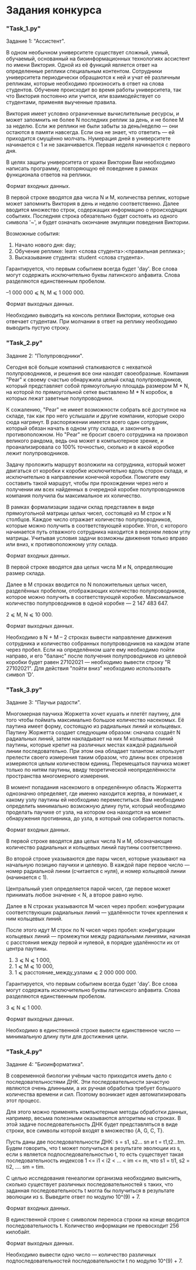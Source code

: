 <h1>Задания конкурса</h1>
<h3>"Task_1.py"</h3>
<p>Задание 1: "Ассистент".</p>
<p>В одном необычном университете существует сложный, умный, обучаемый, основанный на биоинформационных технологиях ассистент по имени Виктория. Одной из её функций является ответ на определенные реплики специальным контентом. Сотрудники университета периодически обращаются к ней и учат её различным репликам, которые необходимо произносить в ответ на слова студентов. Обучение происходит во время работы университета, так что Виктория постоянно или учится, или взаимодействует со студентами, применяя выученные правила.</p>
<p>Виктория имеет условно ограниченные вычислительные ресурсы, и может запомнить не более N последних реплик за день, и не более M за неделю. Если же реплики не были забыты за день/неделю — они остаются в памяти навсегда. Если она не знает, что ответить — ей приходится смущённо молчать. Нумерация дней в университете начинается с 1 и не заканчивается. Первая неделя начинается с первого дня.</p>
<p>В целях защиты университета от кражи Виктории Вам необходимо написать программу, повторяющую её поведение в рамках функционала ответов на реплики.</p>
<p></p>
<p>Формат входных данных.</p>
<p>В первой строке вводятся два числа N и M, количества реплик, которые может запомнить Виктория в день и неделю соответственно. Далее вводится множество строк, содержащих информацию о происходящих событиях. Последняя строка обязательно будет состоять из одного символа '~', и будет означать окончание эмуляции поведения Виктории.</p>
<p>Возможные события:</p>
<ol>
<li>Начало нового дня: day;</li>
<li>Обучение реплике: learn <слова студента>:<правильная реплика>;</li>
<li>Высказывание студента: student <слова студента>.</li>
</ol>
<p>Гарантируется, что первым событием всегда будет 'day'. Все слова могут содержать исключительно буквы латинского алфавита. Слова разделяются единственным пробелом.</p>
<p>–1 000 000 ⩽ N, M ⩽ 1 000 000.</p>
<p></p>
<p>Формат выходных данных.</p>
<p>Необходимо выводить на консоль реплики Виктории, которые она отвечает студентам. При молчании в ответ на реплику необходимо выводить пустую строку.</p>

<h3>"Task_2.py"</h3>
<p>Задание 2: "Полупроводники".</p>
<p>Сегодня всё больше компаний сталкиваются с нехваткой полупроводников, и решения все они находят своеобразные. Компания "Pear" к своему счастью обнаружила целый склад полупроводников, который представляет собой прямоугольную площадь размером M * N, на которой по прямоугольной сетке выставлено M * N коробок, в которых лежат заветные полупроводники.</p>
<p>К сожалению, "Pear" не имеет возможности собрать всё доступное на складе, так как про него услышали и другие компании, которые скоро сюда нагрянут. В распоряжении имеется всего один сотрудник, который обязан начать в одном углу склада, и закончить в противоположном. Но "Pear" не бросит своего сотрудника на произвол великого рандома, ведь она может в компьютерное зрение, и проанализировала со 100% точностью, сколько и в какой коробке лежит полупроводников.</p>
<p>Задачу проложить маршрут возложили на сотрудника, который может двигаться от коробки к коробке исключительно вдоль сторон склада, и исключительно в направлении конечной коробки. Помогите ему составить такой маршрут, чтобы при прохождении через него и получении им всех найденных в очередной коробке полупроводников компания получила бы максимальное их количество.</p>
<p>В рамках формализации задачи склад представлен в виде прямоугольной матрицы целых чисел, состоящей из M строк и N столбцов. Каждое число отражает количество полупроводников, которые можно получить в соответствующей коробке. Угол, с которого начинается путь отважного сотрудника находится в верхнем левом углу матрицы. Учитывая условия задачи возможны движения только вправо или вниз, к противоположному углу склада.</p>
<p></p>
<p>Формат входных данных.</p>
<p>В первой строке вводятся два целых числа M и N, определяющие размер склада.</p>
<p>Далее в M строках вводится по N положительных целых чисел, разделённых пробелом, отображающих количество полупроводников, которое можно получить в соответствующей коробке. Максимальное количество полупроводников в одной коробке — 2 147 483 647.</p>
<p>2 ⩽ M, N ⩽ 10 000.</p>
<p></p>
<p>Формат выходных данных.</p>
<p>Необходимо в N + M – 2 строках вывести направление движения сотрудника и количество собранных полупроводников на каждом этапе через пробел. Если на определённом шаге ему необходимо пойти направо, и его "баланс" после получения полупроводников из целевой коробки будет равен 27102021 — необходимо вывести строку "R 27102021". Для действия "пойти вниз" необходимо использовать символ 'D'.</p>

<h3>"Task_3.py"</h3>
<p>Задание 3: "Паучьи радости".</p>
<p>Многомерная паучиха Жоржетта хочет кушать и плетёт паутину, для того чтобы поймать максимально большое количество насекомых. Её паутина имеет форму, состоящую из радиальных линий и кольцевых. Паутину Жоржетта создает следующим образом: сначала создаёт N радиальных линий, затем накладывает на них M кольцевых линий паутины, которые крепит на различных местах каждой радиальной линии последовательно. При этом она обладает талантом: использует прелести своего измерения таким образом, что длины всех отрезков измеряются целым количеством единиц. Перемещаться паучиха может только по нитям паутины, ввиду теоретической неопределённости пространства многомерного измерения.</p>
<p>В момент попадания насекомого в определённую область Жоржетта однозначно определяет, где именно находится жертва, и понимает, к какому узлу паутины ей необходимо переместиться. Вам необходимо определить минимально возможную длину пути, который необходимо проделать паучихе от узла, на котором она находится на момент обнаружения противника, до узла, в который она собирается попасть.</p>
<p></p>
<p>Формат входных данных.</p>
<p>В первой строке вводятся два целых числа N и M, обозначающие количество радиальных и кольцевых линий паутины соответственно.</p>
<p>Во второй строке указываются две пары чисел, которые указывают на начальную позицию паучихи и целевую. В каждой паре первое число — номер радиальной линии (считается с нуля), и номер кольцевой линии (начинается с 1).</p>
<p>Центральный узел определяется парой чисел, где первое может принимать любое значение < N, а второе равно нулю.</p>
<p>Далее в N строках указываются M чисел через пробел: конфигурации соответствующих радиальных линий — удалённости точек крепления к ним кольцевых линий.</p>
<p>После этого идут M строк по N чисел через пробел: конфигурации кольцевых линий — промежутки между радиальными линиями, начиная с расстояния между первой и нулевой, в порядке удалённости их от центра паутины.</p>
<ol>
<li>3 ⩽ N ⩽ 1 000,</li>
<li>1 ⩽ M ⩽ 10 000,</li>
<li>1 ⩽ расстояние_между_узлами ⩽ 2 000 000 000.</li>
</ol>
<p>Гарантируется, что первым событием всегда будет 'day'. Все слова могут содержать исключительно буквы латинского алфавита. Слова разделяются единственным пробелом.</p>
<p>3 ⩽ N ⩽ 1 000.</p>
<p></p>
<p>Формат выходных данных.</p>
<p>Необходимо в единственной строке вывести единственное число — минимальную длину пути для достижения цели.</p>

<h3>"Task_4.py"</h3>
<p>Задание 4: "Биоинформатика".</p>
<p>В современной биологии учёным часто приходится иметь дело с последовательностями ДНК. Эти последовательности зачастую являются очень длинными, а их ручная обработка требует большого количества времени и сил. Поэтому возникает идея автоматизировать этот процесс.</p>
<p>Для этого можно применять компьютерные методы обработки данных, например, весьма полезными оказываются алгоритмы на строках. В этой задаче последовательность ДНК будет представляться в виде строки, все символы которой входят в множество {A, G, C, T}.</p>
<p>Пусть даны две последовательности ДНК: s = s1, s2... sn и t = t1,t2...tm. Будем говорить, что t может получиться в результате эволюции из s, если s является подпоследовательностью t, то есть существует такая последовательность индексов 1 <= i1 < i2 < ... < im <= m, что s1 = ti1, s2 = ti2, .... sm = tim.</p>
<p>С целью исследования генеалогии организма необходимо выяснить, сколько существует различных последовательностей s таких, что заданная последовательность t могла бы получиться в результате эволюции из s. Выведите ответ по модулю 10^(9) + 7.</p>
<p></p>
<p>Формат входных данных.</p>
<p>В единственной строке с символом переноса строки на конце вводится последовательность t. Количество информации не превосходит 256 килобайт.</p>
<p></p>
<p>Формат выходных данных.</p>
<p>Необходимо вывести одно число — количество различных подпоследовательностей последовательности t по модулю 10^(9) + 7.</p>